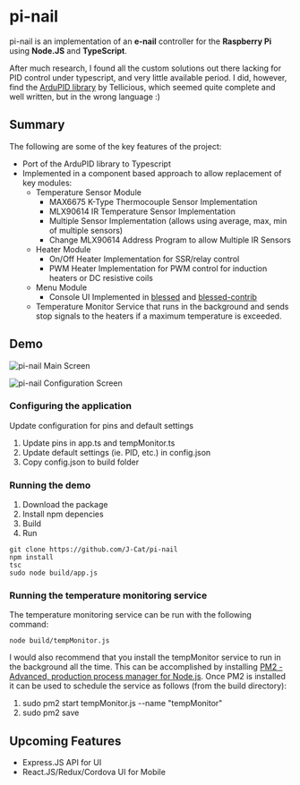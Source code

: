 # pi-nail

pi-nail is an implementation of an **e-nail** controller for the **Raspberry Pi** using **Node.JS** and **TypeScript**.

After much research, I found all the custom solutions out there lacking for PID control under typescript, and very little available period.  I did, however, find the [ArduPID library](https://github.com/Tellicious/ArduPID-Library) by Tellicious, which seemed quite complete and well written, but in the wrong language :)


## Summary

The following are some of the key features of the project:
- Port of the ArduPID library to Typescript
- Implemented in a component based approach to allow replacement of key modules:
  - Temperature Sensor Module
    - MAX6675 K-Type Thermocouple Sensor Implementation
    - MLX90614 IR Temperature Sensor Implementation
    - Multiple Sensor Implementation (allows using average, max, min of multiple sensors)
    - Change MLX90614 Address Program to allow Multiple IR Sensors
  - Heater Module
    - On/Off Heater Implementation for SSR/relay control
    - PWM Heater Implementation for PWM control for induction heaters or DC resistive coils
  - Menu Module
    - Console UI Implemented in [blessed](https://github.com/chjj/blessed) and [blessed-contrib](https://github.com/yaronn/blessed-contrib)
  - Temperature Monitor Service that runs in the background and sends stop signals to the heaters if a maximum temperature is exceeded.


## Demo

![pi-nail Main Screen](https://github.com/J-Cat/pi-nail/docs/images/pinail_blessed_contrib_main_screen.jpg)

![pi-nail Configuration Screen](https://github.com/J-Cat/pi-nail/docs/images/pinail_blessed_contrib_config_screen.jpg)

### Configuring the application

Update configuration for pins and default settings
1. Update pins in app.ts and tempMonitor.ts
2. Update default settings (ie. PID, etc.) in config.json
3. Copy config.json to build folder

### Running the demo

1. Download the package
2. Install npm depencies
3. Build
4. Run

```
git clone https://github.com/J-Cat/pi-nail
npm install
tsc
sudo node build/app.js
```

### Running the temperature monitoring service

The temperature monitoring service can be run with the following command:
```
node build/tempMonitor.js
```
I would also recommend that you install the tempMonitor service to run in the background all the time.  This can be accomplished by installing [PM2 - Advanced, production process manager for Node.js](http://pm2.keymetrics.io/).  Once PM2 is installed it can be used to schedule the service as follows (from the build directory):
1. sudo pm2 start tempMonitor.js --name "tempMonitor"
2. sudo pm2 save

## Upcoming Features
- Express.JS API for UI
- React.JS/Redux/Cordova UI for Mobile